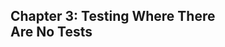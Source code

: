 <!-- .slide: class="chapter-slide" -->
## <span class="chapter-number">Chapter 3:</span> Testing Where There<br>Are No Tests

